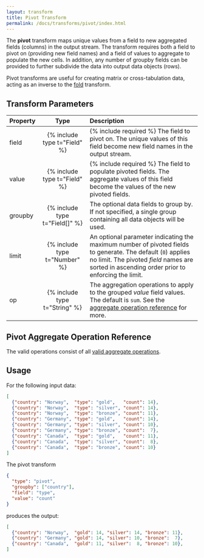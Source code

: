 ```yaml
---
layout: transform
title: Pivot Transform
permalink: /docs/transforms/pivot/index.html
---
```


The **pivot** transform maps unique values from a field to new aggregated fields (columns) in the output stream. The transform requires both a field to pivot on (providing new field names) and a field of values to aggregate to populate the new cells. In addition, any number of groupby fields can be provided to further subdivide the data into output data objects (rows).

Pivot transforms are useful for creating matrix or cross-tabulation data, acting as an inverse to the [fold](../fold) transform.

## Transform Parameters

| Property            | Type                            | Description   |
| :------------------ | :-----------------------------: | :------------ |
| field               | {% include type t="Field" %}    | {% include required %} The field to pivot on. The unique values of this field become new field names in the output stream.|
| value               | {% include type t="Field" %}    | {% include required %} The field to populate pivoted fields. The aggregate values of this field become the values of the new pivoted fields.|
| groupby             | {% include type t="Field[]" %}  | The optional data fields to group by. If not specified, a single group containing all data objects will be used.|
| limit              | {% include type t="Number" %} | An optional parameter indicating the maximum number of pivoted fields to generate. The default (`0`) applies no limit. The pivoted _field_ names are sorted in ascending order prior to enforcing the limit.|
| op                 | {% include type t="String" %} | The aggregation operations to apply to the grouped _value_ field values. The default is `sum`. See the [aggregate operation reference](../aggregate/#ops) for more.|

## <a name="op"></a> Pivot Aggregate Operation Reference

The valid operations consist of all [valid aggregate operations](../aggregate/#ops).

## Usage

For the following input data:

```json
[
  {"country": "Norway",  "type": "gold",   "count": 14},
  {"country": "Norway",  "type": "silver", "count": 14},
  {"country": "Norway",  "type": "bronze", "count": 11},
  {"country": "Germany", "type": "gold",   "count": 14},
  {"country": "Germany", "type": "silver", "count": 10},
  {"country": "Germany", "type": "bronze", "count":  7},
  {"country": "Canada",  "type": "gold",   "count": 11},
  {"country": "Canada",  "type": "silver", "count":  8},
  {"country": "Canada",  "type": "bronze", "count": 10}
]
```

The pivot transform

```json
{
  "type": "pivot",
  "groupby": ["country"],
  "field": "type",
  "value": "count"
}
```

produces the output:

```json
[
  {"country": "Norway",  "gold": 14, "silver": 14, "bronze": 11},
  {"country": "Germany", "gold": 14, "silver": 10, "bronze":  7},
  {"country": "Canada",  "gold": 11, "silver":  8, "bronze": 10},
]
```
